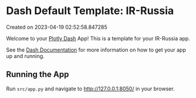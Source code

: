 # Dash Default Template: IR-Russia

Created on 2023-04-19 02:52:58.847285

Welcome to your [Plotly Dash](https://plotly.com/dash/) App! This is a template for your IR-Russia app.

See the [Dash Documentation](https://dash.plotly.com/introduction) for more information on how to get your app up and running.

## Running the App

Run `src/app.py` and navigate to http://127.0.0.1:8050/ in your browser.